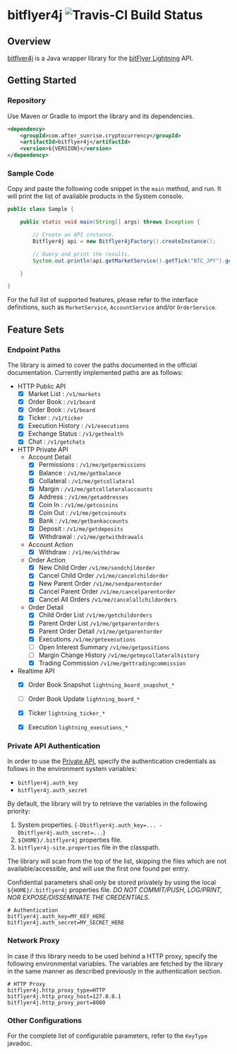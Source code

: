 # bitflyer4j ![Travis-CI Build Status](https://travis-ci.org/after-the-sunrise/bitflyer4j.svg?branch=master)

## Overview

[bitflyer4j](https://github.com/after-the-sunrise/bitflyer4j) is a Java wrapper library for the [bitFlyer Lightning](https://lightning.bitflyer.jp/docs?lang=en) API.


## Getting Started

### Repository

Use Maven or Gradle to import the library and its dependencies.

```xml
<dependency>
    <groupId>com.after_sunrise.cryptocurrency</groupId>
    <artifactId>bitflyer4j</artifactId>
    <version>${VERSION}</version>
</dependency>
```

### Sample Code

Copy and paste the following code snippet in the ``main`` method, and run. 
It will print the list of available products in the System console.

```java:Sample.java
public class Sample {

    public static void main(String[] args) throws Exception {

        // Create an API instance.
        Bitflyer4j api = new Bitflyer4jFactory().createInstance();

        // Query and print the results.
        System.out.println(api.getMarketService().getTick("BTC_JPY").get());

    }

}
```

For the full list of supported features, please refer to the interface definitions, such as ``MarketService``, ``AccountService`` and/or ``OrderService``.


## Feature Sets

### Endpoint Paths

The library is aimed to cover the paths documented in the official documentation. 
Currently implemented paths are as follows:  

- HTTP Public API
  - [x] Market List : `/v1/markets`
  - [x] Order Book : `/v1/board`
  - [x] Order Book : `/v1/board`
  - [x] Ticker : `/v1/ticker`
  - [x] Execution History : `/v1/executions`
  - [x] Exchange Status : `/v1/gethealth`
  - [x] Chat : `/v1/getchats`
- HTTP Private API
  - Account Detail
    - [x] Permissions : `/v1/me/getpermissions`
    - [x] Balance : `/v1/me/getbalance`
    - [x] Collateral : `/v1/me/getcollateral`
    - [x] Margin : `/v1/me/getcollateralaccounts`
    - [x] Address : `/v1/me/getaddresses`
    - [x] Coin In : `/v1/me/getcoinins`
    - [x] Coin Out : `/v1/me/getcoinouts`
    - [x] Bank : `/v1/me/getbankaccounts`
    - [x] Deposit : `/v1/me/getdeposits`
    - [x] Withdrawal : `/v1/me/getwithdrawals`
  - Account Action
    - [x] Withdraw : `/v1/me/withdraw`
  - Order Action
    - [x] New Child Order `/v1/me/sendchildorder`
    - [x] Cancel Child Order `/v1/me/cancelchildorder`
    - [x] New Parent Order `/v1/me/sendparentorder`
    - [x] Cancel Parent Order `/v1/me/cancelparentorder`
    - [x] Cancel All Orders `/v1/me/cancelallchildorders`
  - Order Detail
    - [x] Child Order List `/v1/me/getchildorders`
    - [x] Parent Order List `/v1/me/getparentorders`
    - [x] Parent Order Detail `/v1/me/getparentorder`
    - [x] Executions `/v1/me/getexecutions`
    - [ ] Open Interest Summary `/v1/me/getpositions`
    - [ ] Margin Change History `/v1/me/getmycollateralhistory`
    - [x] Trading Commission `/v1/me/gettradingcommission`
- Realtime API
  - [x] Order Book Snapshot `lightning_board_snapshot_*`
  - [ ] Order Book Update `lightning_board_*`
  - [x] Ticker `lightning_ticker_*`
  - [x] Execution `lightning_executions_*`


### Private API Authentication

In order to use the [Private API](https://lightning.bitflyer.jp/docs?lang=en#http-private-api), 
specify the authentication credentials as follows in the environment system variables:
  * `bitflyer4j.auth_key`
  * `bitflyer4j.auth_secret`

By default, the library will try to retrieve the variables in the following priority:
  1. System properties. (`-Dbitflyer4j.auth_key=... -Dbitflyer4j.auth_secret=...`)
  2. `${HOME}/.bitflyer4j` properties file.
  3. `bitflyer4j-site.properties` file in the classpath.

The library will scan from the top of the list, skipping the files which are not available/accessible, 
and will use the first one found per entry.

Confidential parameters shall only be stored privately by using the local `${HOME}/.bitflyer4j` properties 
file.  *DO NOT COMMIT/PUSH, LOG/PRINT, NOR EXPOSE/DISSEMINATE THE CREDENTIALS.* 
 
```properties:${HOME}/.bitflyer4j
# Authentication
bitflyer4j.auth_key=MY_KEY_HERE
bitflyer4j.auth_secret=MY_SECRET_HERE
```


### Network Proxy

In case if this library needs to be used behind a HTTP proxy, specify the following environmental variables.
The variables are fetched by the library in the same manner as described previously in the authentication section.

```properties:${HOME}/.bitflyer4j
# HTTP Proxy
bitflyer4j.http_proxy_type=HTTP
bitflyer4j.http_proxy_host=127.0.0.1
bitflyer4j.http_proxy_port=8080
```


### Other Configurations

For the complete list of configurable parameters, refer to the `KeyType` javadoc.

